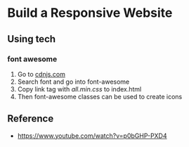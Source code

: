 # Build a Responsive Website

## Using tech
### font awesome
1. Go to [cdnjs.com](https://cdnjs.com/)
2. Search font and go into font-awesome
3. Copy link tag with *all.min.css* to index.html
4. Then font-awesome classes can be used to create icons

## Reference
+ https://www.youtube.com/watch?v=p0bGHP-PXD4 